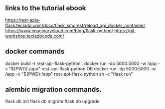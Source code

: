 ## links to the tutorial ebook
https://rest-apis-flask.teclado.com/docs/flask_smorest/reload_api_docker_container/
https://www.imaginarycloud.com/blog/flask-python/
https://git-workshop.tecladocode.com/

## docker commands
docker build -t rest-api-flask-python . 
docker run -dp 5000:5000 -w /app -v "${PWD}:/app" rest-api-flask-python
OR
docker run -dp 5000:5000 -w /app -v "${PWD}:/app" rest-api-flask-python sh -c "flask run"

## alembic migration commands.
flask db init
    flask db migrate
    flask db upgrade